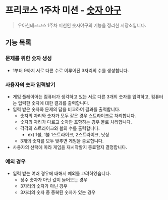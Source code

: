 # 프리코스 1주차 미션 - [숫자 야구](https://github.com/woowacourse-precourse/java-baseball-6)
> 우아한테크코스 1주차 미션인 숫자야구의 기능을 정리한 저장소입니다.

## 기능 목록 

### 문제를 위한 숫자 생성
-  1부터 9까지 서로 다른 수로 이루어진 3자리의 수를 생성합니다.

### 사용자의 숫자 입력받기
- 게임 플레이어는 컴퓨터가 생각하고 있는 서로 다른 3개의 숫자를 입력하고, 컴퓨터는 입력한 숫자에 대한 결과를 출력합니다.
- 입력 받은 숫자와 문제의 답을 비교하여 결과를 출력합니다.
  - 숫자의 자리와 숫자가 모두 같은 경우 스트라이크로 처리합니다.
  - 숫자의 자리가 다르고 숫자만 포함하는 경우 볼로 처리합니다.
  - 각각의 스트라이크와 볼의 수를 출력합니다.
    - ex) 1볼, 1볼 1스트라이크, 2스트라이크, 낫싱
  - 3개의 숫자를 모두 맞추면 게임을 종료합니다.
- 사용자의 선택에 따라 게임을 재시작할지 종료할지 결정합니다.

### 예외 경우
- 입력 받는 여러 경우에 대해서 예외를 고려하였습니다.
  - 정수 숫자가 아닌 값이 들어오는 경우
  - 3자리의 숫자가 아닌 경우
  - 3자리의 숫자 중 중복된 숫자가 있는 경우
